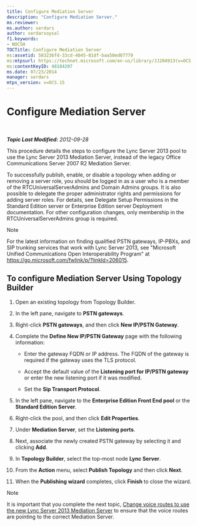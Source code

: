 ```yaml
---
title: Configure Mediation Server
description: "Configure Mediation Server."
ms.reviewer: 
ms.author: serdars
author: serdarsoysal
f1.keywords:
- NOCSH
TOCTitle: Configure Mediation Server
ms:assetid: 583236fd-33cd-4045-81df-baa58ed07779
ms:mtpsurl: https://technet.microsoft.com/en-us/library/JJ204913(v=OCS.15)
ms:contentKeyID: 48184207
ms.date: 07/23/2014
manager: serdars
mtps_version: v=OCS.15
---
```


# Configure Mediation Server

<div data-xmlns="http://www.w3.org/1999/xhtml">

<div class="topic" data-xmlns="http://www.w3.org/1999/xhtml" data-msxsl="urn:schemas-microsoft-com:xslt" data-cs="https://msdn.microsoft.com/">

<div data-asp="https://msdn2.microsoft.com/asp">



</div>

<div id="mainSection">

<div id="mainBody">

<span> </span>

_**Topic Last Modified:** 2012-09-28_

This procedure details the steps to configure the Lync Server 2013 pool to use the Lync Server 2013 Mediation Server, instead of the legacy Office Communications Server 2007 R2 Mediation Server.

To successfully publish, enable, or disable a topology when adding or removing a server role, you should be logged in as a user who is a member of the RTCUniversalServerAdmins and Domain Admins groups. It is also possible to delegate the proper administrator rights and permissions for adding server roles. For details, see Delegate Setup Permissions in the Standard Edition server or Enterprise Edition server Deployment documentation. For other configuration changes, only membership in the RTCUniversalServerAdmins group is required.

<div>


> [!NOTE]  
> For the latest information on finding qualified PSTN gateways, IP-PBXs, and SIP trunking services that work with Lync Server 2013, see "Microsoft Unified Communications Open Interoperability Program" at <A href="https://go.microsoft.com/fwlink/p/?linkid=206015">https://go.microsoft.com/fwlink/p/?linkId=206015</A>.



</div>

<div>

## To configure Mediation Server Using Topology Builder

1.  Open an existing topology from Topology Builder.

2.  In the left pane, navigate to **PSTN gateways**.

3.  Right-click **PSTN gateways**, and then click **New IP/PSTN Gateway**.

4.  Complete the **Define New IP/PSTN Gateway** page with the following information:
    
      - Enter the gateway FQDN or IP address. The FQDN of the gateway is required if the gateway uses the TLS protocol.
    
      - Accept the default value of the **Listening port for IP/PSTN gateway** or enter the new listening port if it was modified.
    
      - Set the **Sip Transport Protocol**.

5.  In the left pane, navigate to the **Enterprise Edition Front End pool** or the **Standard Edition Server**.

6.  Right-click the pool, and then click **Edit Properties**.

7.  Under **Mediation Server**, set the **Listening ports**.

8.  Next, associate the newly created PSTN gateway by selecting it and clicking **Add**.

9.  In **Topology Builder**, select the top-most node **Lync Server**.

10. From the **Action** menu, select **Publish Topology** and then click **Next**.

11. When the **Publishing wizard** completes, click **Finish** to close the wizard.

<div>


> [!NOTE]  
> It is important that you complete the next topic, <A href="change-voice-routes-to-use-the-new-lync-server-2013-mediation-server.md">Change voice routes to use the new Lync Server 2013 Mediation Server</A> to ensure that the voice routes are pointing to the correct Mediation Server.



</div>

</div>

</div>

<span> </span>

</div>

</div>

</div>

